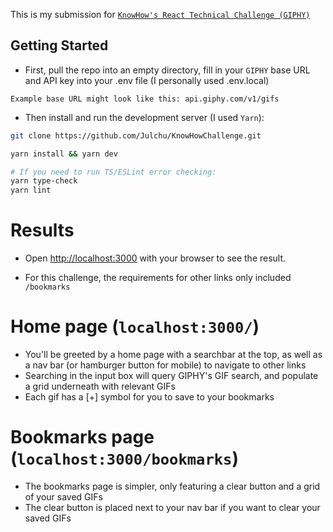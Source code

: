 This is my submission
for [`KnowHow's React Technical Challenge (GIPHY)`](https://docs.google.com/document/d/1pZX0b__1hmBFycxk5TLVfUwaz8LlpBvYjV-OsXpvlOw/edit#)

## Getting Started

* First, pull the repo into an empty directory, fill in your `GIPHY` base URL and API key into your .env file (I
  personally used .env.local)

```
Example base URL might look like this: api.giphy.com/v1/gifs

```

* Then install and run the development server (I used `Yarn`):

```zsh
git clone https://github.com/Julchu/KnowHowChallenge.git

yarn install && yarn dev

# If you need to run TS/ESLint error checking:
yarn type-check
yarn lint
```

# Results

* Open [http://localhost:3000](http://localhost:3000) with your browser to see the result.

* For this challenge, the requirements for other links only included `/bookmarks`

# Home page (`localhost:3000/`)

* You'll be greeted by a home page with a searchbar at the top, as well as a nav bar (or hamburger button for mobile) to
  navigate to other links
* Searching in the input box will query GIPHY's GIF search, and populate a grid underneath with relevant GIFs
* Each gif has a [+] symbol for you to save to your bookmarks

# Bookmarks page (`localhost:3000/bookmarks`)

* The bookmarks page is simpler, only featuring a clear button and a grid of your saved GIFs
* The clear button is placed next to your nav bar if you want to clear your saved GIFs